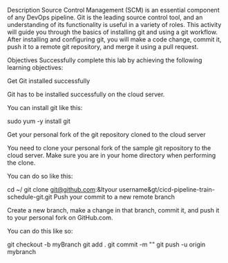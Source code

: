 Description
Source Control Management (SCM) is an essential component of any DevOps pipeline. Git is the leading source control tool, and an understanding of its functionality is useful in a variety of roles. This activity will guide you through the basics of installing git and using a git workflow. After installing and configuring git, you will make a code change, commit it, push it to a remote git repository, and merge it using a pull request.

Objectives
Successfully complete this lab by achieving the following learning objectives:

Get Git installed successfully

Git has to be installed successfully on the cloud server.

You can install git like this:

 sudo yum -y install git
 
Get your personal fork of the git repository cloned to the cloud server

You need to clone your personal fork of the sample git repository to the cloud server. Make sure you are in your home directory when performing the clone.

You can do so like this:

 cd ~/
 git clone git@github.com:&ltyour username&gt/cicd-pipeline-train-schedule-git.git
Push your commit to a new remote branch

Create a new branch, make a change in that branch, commit it, and push it to your personal fork on GitHub.com.

You can do this like so:

 git checkout -b myBranch
 <make changes to source files>
 git add .
 git commit -m "<commit message>"
 git push -u origin mybranch
 
